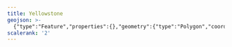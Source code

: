```yaml
---
title: Yellowstone
geojson: >-
  {"type":"Feature","properties":{},"geometry":{"type":"Polygon","coordinates":[[[-111.096435546875,44.48685709635417],[-111.096435546875,45.0228271484375],[-111.15437825520834,45.05179850260417],[-111.13509114583334,45.061482747395836],[-111.1302490234375,45.10009765625],[-111.0867919921875,45.10009765625],[-111.05782063802084,45.06632486979167],[-111.009521484375,45.10009765625],[-110.93709309895834,45.06632486979167],[-110.90812174479167,45.027669270833336],[-110.84049479166667,45.027669270833336],[-110.82600911458334,45.05179850260417],[-110.77290852864584,45.06632486979167],[-110.71012369791667,45.027669270833336],[-110.07755533854167,45.027669270833336],[-110.0340576171875,45.05179850260417],[-110.00028483072917,45.046956380208336],[-110.00028483072917,44.974568684895836],[-109.9713134765625,44.974568684895836],[-109.9278564453125,44.931111653645836],[-109.94234212239584,44.85380045572917],[-109.9278564453125,44.83935546875],[-109.95682779947917,44.81522623697917],[-109.8843994140625,44.73795572916667],[-109.82645670572917,44.708984375],[-109.87955729166667,44.65104166666667],[-109.9278564453125,44.631673177083336],[-109.96647135416667,44.62687174479167],[-110.0340576171875,44.607503255208336],[-110.06306966145834,44.607503255208336],[-110.07755533854167,44.57377115885417],[-110.12101236979167,44.568929036458336],[-110.17411295572917,44.544759114583336],[-110.14034016927084,44.515828450520836],[-110.1451416015625,44.501302083333336],[-110.12101236979167,44.47233072916667],[-110.08719889322917,44.491658528645836],[-110.00028483072917,44.50614420572917],[-110.00028483072917,44.46268717447917],[-110.0340576171875,44.42887369791667],[-110.06306966145834,44.41923014322917],[-110.07271321614584,44.39994303385417],[-110.07271321614584,44.34195963541667],[-110.02925618489584,44.32267252604167],[-110.00028483072917,44.32267252604167],[-110.00028483072917,44.13431803385417],[-111.096435546875,44.13431803385417],[-111.096435546875,44.48685709635417]]]}}
scalerank: '2'
---
```


